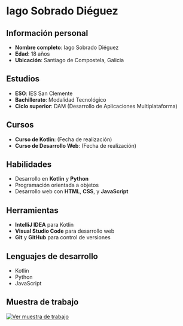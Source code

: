 # Iago Sobrado Diéguez

## Información personal
- **Nombre completo**: Iago Sobrado Diéguez
- **Edad**: 18 años
- **Ubicación**: Santiago de Compostela, Galicia

## Estudios
- **ESO**: IES San Clemente
- **Bachillerato**: Modalidad Tecnológico
- **Ciclo superior**: DAM (Desarrollo de Aplicaciones Multiplataforma)

## Cursos
- **Curso de Kotlin**: (Fecha de realización)
- **Curso de Desarrollo Web**: (Fecha de realización)

## Habilidades
- Desarrollo en **Kotlin** y **Python**
- Programación orientada a objetos
- Desarrollo web con **HTML**, **CSS**, y **JavaScript**

## Herramientas
- **IntelliJ IDEA** para Kotlin
- **Visual Studio Code** para desarrollo web
- **Git** y **GitHub** para control de versiones

## Lenguajes de desarrollo
- Kotlin
- Python
- JavaScript

## Muestra de trabajo

[![Ver muestra de trabajo](https://www.w3schools.com/w3images/fjords.jpg)](muestra.md)

